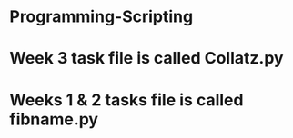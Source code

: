 # Programming-Scripting
# Week 3 task file is called Collatz.py
# Weeks 1 & 2 tasks file is called fibname.py
